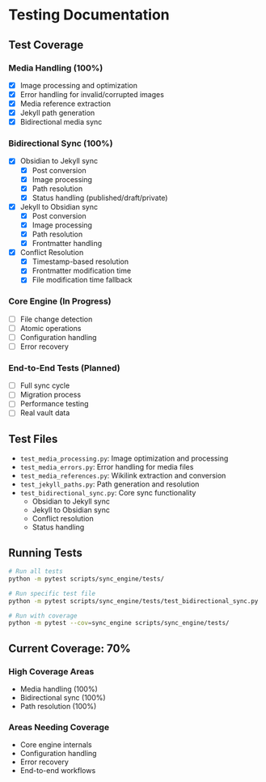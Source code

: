 # Testing Documentation

## Test Coverage

### Media Handling (100%)
- [x] Image processing and optimization
- [x] Error handling for invalid/corrupted images
- [x] Media reference extraction
- [x] Jekyll path generation
- [x] Bidirectional media sync

### Bidirectional Sync (100%)
- [x] Obsidian to Jekyll sync
  - [x] Post conversion
  - [x] Image processing
  - [x] Path resolution
  - [x] Status handling (published/draft/private)

- [x] Jekyll to Obsidian sync
  - [x] Post conversion
  - [x] Image processing
  - [x] Path resolution
  - [x] Frontmatter handling

- [x] Conflict Resolution
  - [x] Timestamp-based resolution
  - [x] Frontmatter modification time
  - [x] File modification time fallback

### Core Engine (In Progress)
- [ ] File change detection
- [ ] Atomic operations
- [ ] Configuration handling
- [ ] Error recovery

### End-to-End Tests (Planned)
- [ ] Full sync cycle
- [ ] Migration process
- [ ] Performance testing
- [ ] Real vault data

## Test Files

- `test_media_processing.py`: Image optimization and processing
- `test_media_errors.py`: Error handling for media files
- `test_media_references.py`: Wikilink extraction and conversion
- `test_jekyll_paths.py`: Path generation and resolution
- `test_bidirectional_sync.py`: Core sync functionality
  - Obsidian to Jekyll sync
  - Jekyll to Obsidian sync
  - Conflict resolution
  - Status handling

## Running Tests

```bash
# Run all tests
python -m pytest scripts/sync_engine/tests/

# Run specific test file
python -m pytest scripts/sync_engine/tests/test_bidirectional_sync.py

# Run with coverage
python -m pytest --cov=sync_engine scripts/sync_engine/tests/
```

## Current Coverage: 70%

### High Coverage Areas
- Media handling (100%)
- Bidirectional sync (100%)
- Path resolution (100%)

### Areas Needing Coverage
- Core engine internals
- Configuration handling
- Error recovery
- End-to-end workflows 